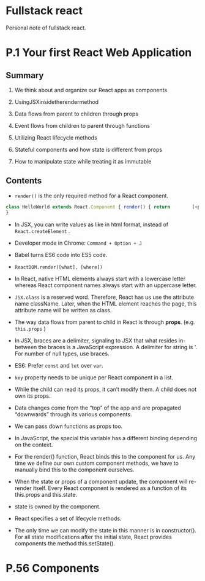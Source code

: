 # Fullstack react

Personal note of fullstack react.

# P.1 Your first React Web Application 

## Summary

 1. We think about and organize our React apps as components

 2. UsingJSXinsidetherendermethod

 3. Data flows from parent to children through props

 4. Event flows from children to parent through functions

 5. Utilizing React lifecycle methods

 6. Stateful components and how state is different from props

 7. How to manipulate state while treating it as immutable

## Contents

- `render()` is the only required method for a React component.

```js
class HelloWorld extends React.Component { render() { return        (<p>Hello, world!</p>) }
}
```

- In JSX, you can write values as like in html format, instead of `React.createElement` .

- Developer mode in Chrome: `Command + Option + J`

- Babel turns ES6 code into ES5 code.

- `ReactDOM.render([what], [where])`

- In React, native HTML elements always start with a lowercase letter whereas React component names always start with an uppercase letter.

- `JSX.class` is a reserved word. Therefore, React has us use the attribute name className. Later, when the HTML element reaches the page, this attribute name will be written as class.


- The way data flows from parent to child in React is through **props**. (e.g. `this.props` )

- In JSX, braces are a delimiter, signaling to JSX that what resides in-between the braces is a JavaScript expression. A delimiter for string is '. For number of null types, use braces.

- ES6: Prefer `const` and `let` over `var`.

- `key` property needs to be unique per React component in a list.

- While the child can read its props, it can’t modify them. A child does not own its props.

- Data changes come from the “top” of the app and are propagated “downwards” through its various components.

- We can pass down functions as props too.

- In JavaScript, the special this variable has a different binding depending on the context.

- For the render() function, React binds this to the component for us. Any time we define our own custom component methods, we have to manually bind this to the component ourselves.

- When the state or props of a component update, the component will re-render itself.
Every React component is rendered as a function of its this.props and this.state. 

- state is owned by the component.

- React specifies a set of lifecycle methods.

- The only time we can modify the state in this manner is in constructor(). For all state modifications after the initial state, React provides components the method this.setState().

# P.56 Components


